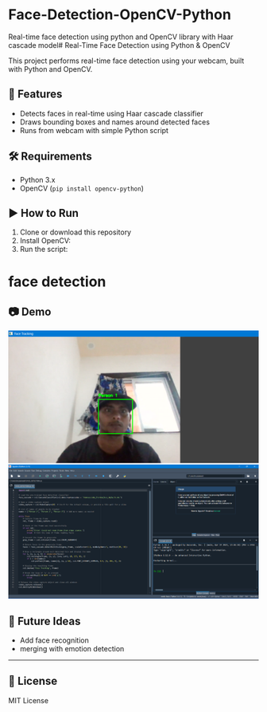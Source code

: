 # Face-Detection-OpenCV-Python
Real-time face detection using python and OpenCV library with Haar cascade model# Real-Time Face Detection using Python & OpenCV

This project performs real-time face detection using your webcam, built with Python and OpenCV.

## 🔧 Features
- Detects faces in real-time using Haar cascade classifier
- Draws bounding boxes and names around detected faces
- Runs from webcam with simple Python script

## 🛠 Requirements
- Python 3.x
- OpenCV (`pip install opencv-python`)

## ▶️ How to Run
1. Clone or download this repository
2. Install OpenCV:
3. Run the script:



# face detection


## 📷 Demo
![Face Detection Demo 1](demo1.png)
![Face Detection Demo 2](demo2.png)

## 🚀 Future Ideas
- Add face recognition
- merging with emotion detection

---

## 📄 License
MIT License



